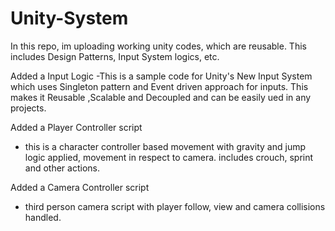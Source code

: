 # Unity-System
In this repo, im uploading working unity codes, which are reusable. This includes Design Patterns, Input System logics, etc.

Added a Input Logic
-This is a sample code for Unity's New Input System which uses Singleton pattern and Event driven approach for inputs. This makes it Reusable ,Scalable and Decoupled and can be easily ued in any projects.

Added a Player Controller script
- this is a character controller based movement with gravity and jump logic applied, movement in respect to camera. includes crouch, sprint and other actions.

Added a Camera Controller script
- third person camera script with player follow, view and camera collisions handled.
